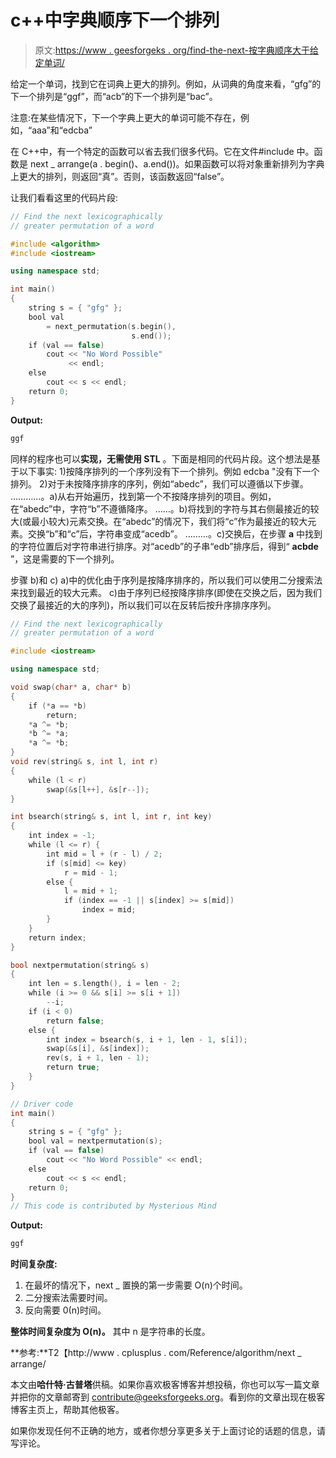 # c++中字典顺序下一个排列

> 原文:[https://www . geesforgeks . org/find-the-next-按字典顺序大于给定单词/](https://www.geeksforgeeks.org/find-the-next-lexicographically-greater-word-than-a-given-word/)

给定一个单词，找到它在词典上更大的排列。例如，从词典的角度来看，“gfg”的下一个排列是“ggf”，而“acb”的下一个排列是“bac”。

注意:在某些情况下，下一个字典上更大的单词可能不存在，例如，“aaa”和“edcba”

在 C++中，有一个特定的函数可以省去我们很多代码。它在文件#include <algorithm>中。函数是 next _ arrange(a . begin()、a.end())。如果函数可以将对象重新排列为字典上更大的排列，则返回“真”。否则，该函数返回“false”。</algorithm>

让我们看看这里的代码片段:

```cpp
// Find the next lexicographically
// greater permutation of a word

#include <algorithm>
#include <iostream>

using namespace std;

int main()
{
    string s = { "gfg" };
    bool val
        = next_permutation(s.begin(),
                           s.end());
    if (val == false)
        cout << "No Word Possible"
             << endl;
    else
        cout << s << endl;
    return 0;
}
```

**Output:**

```cpp
ggf

```

同样的程序也可以**实现，无需使用 STL** 。下面是相同的代码片段。这个想法是基于以下事实:
1)按降序排列的一个序列没有下一个排列。例如 edcba "没有下一个排列。
2)对于未按降序排序的序列，例如“abedc”，我们可以遵循以下步骤。
…………。a)从右开始遍历，找到第一个不按降序排列的项目。例如，在“abedc”中，字符“b”不遵循降序。
……。b)将找到的字符与其右侧最接近的较大(或最小较大)元素交换。在“abedc”的情况下，我们将“c”作为最接近的较大元素。交换“b”和“c”后，字符串变成“acedb”。
………。c)交换后，在步骤 **a** 中找到的字符位置后对字符串进行排序。对“acedb”的子串“edb”排序后，得到“ **acbde** ”，这是需要的下一个排列。

步骤 b)和 c)
a)中的优化由于序列是按降序排序的，所以我们可以使用二分搜索法来找到最近的较大元素。
c)由于序列已经按降序排序(即使在交换之后，因为我们交换了最接近的大的序列)，所以我们可以在反转后按升序排序序列。

```cpp
// Find the next lexicographically
// greater permutation of a word

#include <iostream>

using namespace std;

void swap(char* a, char* b)
{
    if (*a == *b)
        return;
    *a ^= *b;
    *b ^= *a;
    *a ^= *b;
}
void rev(string& s, int l, int r)
{
    while (l < r)
        swap(&s[l++], &s[r--]);
}

int bsearch(string& s, int l, int r, int key)
{
    int index = -1;
    while (l <= r) {
        int mid = l + (r - l) / 2;
        if (s[mid] <= key)
            r = mid - 1;
        else {
            l = mid + 1;
            if (index == -1 || s[index] >= s[mid])
                index = mid;
        }
    }
    return index;
}

bool nextpermutation(string& s)
{
    int len = s.length(), i = len - 2;
    while (i >= 0 && s[i] >= s[i + 1])
        --i;
    if (i < 0)
        return false;
    else {
        int index = bsearch(s, i + 1, len - 1, s[i]);
        swap(&s[i], &s[index]);
        rev(s, i + 1, len - 1);
        return true;
    }
}

// Driver code
int main()
{
    string s = { "gfg" };
    bool val = nextpermutation(s);
    if (val == false)
        cout << "No Word Possible" << endl;
    else
        cout << s << endl;
    return 0;
}
// This code is contributed by Mysterious Mind
```

**Output:**

```cpp
ggf

```

**时间复杂度:**

1.  在最坏的情况下，next _ 置换的第一步需要 O(n)个时间。
2.  二分搜索法需要时间。
3.  反向需要 0(n)时间。

**整体时间复杂度为 O(n)。**
其中 n 是字符串的长度。

**参考:**T2【http://www . cplusplus . com/Reference/algorithm/next _ arrange/

本文由**哈什特·古普塔**供稿。如果你喜欢极客博客并想投稿，你也可以写一篇文章并把你的文章邮寄到 contribute@geeksforgeeks.org。看到你的文章出现在极客博客主页上，帮助其他极客。

如果你发现任何不正确的地方，或者你想分享更多关于上面讨论的话题的信息，请写评论。